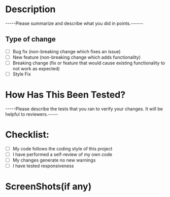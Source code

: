 # Description

-----Please summarize and describe what you did in points.------


## Type of change

- [ ] Bug fix (non-breaking change which fixes an issue)
- [ ] New feature (non-breaking change which adds functionality)
- [ ] Breaking change (fix or feature that would cause existing functionality to not work as expected)
- [ ] Style Fix

# How Has This Been Tested?

-----Please describe the tests that you ran to verify your changes. It will be helpful to reviewers.-----

# Checklist:

- [ ] My code follows the coding style of this project
- [ ] I have performed a self-review of my own code
- [ ] My changes generate no new warnings
- [ ] I have tested responsiveness

# ScreenShots(if any)

